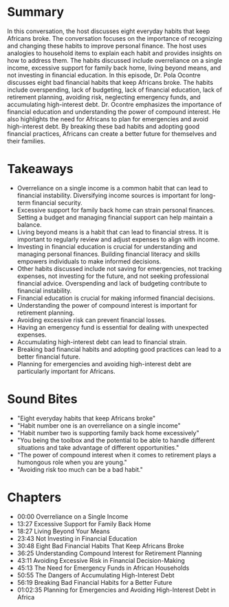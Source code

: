 # Summary
In this conversation, the host discusses eight everyday habits that keep Africans broke. The conversation focuses on the importance of recognizing and changing these habits to improve personal finance. The host uses analogies to household items to explain each habit and provides insights on how to address them. The habits discussed include overreliance on a single income, excessive support for family back home, living beyond means, and not investing in financial education. In this episode, Dr. Pola Ocontre discusses eight bad financial habits that keep Africans broke. The habits include overspending, lack of budgeting, lack of financial education, lack of retirement planning, avoiding risk, neglecting emergency funds, and accumulating high-interest debt. Dr. Ocontre emphasizes the importance of financial education and understanding the power of compound interest. He also highlights the need for Africans to plan for emergencies and avoid high-interest debt. By breaking these bad habits and adopting good financial practices, Africans can create a better future for themselves and their families.

# Takeaways
- Overreliance on a single income is a common habit that can lead to financial instability. Diversifying income sources is important for long-term financial security.
- Excessive support for family back home can strain personal finances. Setting a budget and managing financial support can help maintain a balance.
- Living beyond means is a habit that can lead to financial stress. It is important to regularly review and adjust expenses to align with income.
- Investing in financial education is crucial for understanding and managing personal finances. Building financial literacy and skills empowers individuals to make informed decisions.
- Other habits discussed include not saving for emergencies, not tracking expenses, not investing for the future, and not seeking professional financial advice. Overspending and lack of budgeting contribute to financial instability.
- Financial education is crucial for making informed financial decisions.
- Understanding the power of compound interest is important for retirement planning.
- Avoiding excessive risk can prevent financial losses.
- Having an emergency fund is essential for dealing with unexpected expenses.
- Accumulating high-interest debt can lead to financial strain.
- Breaking bad financial habits and adopting good practices can lead to a better financial future.
- Planning for emergencies and avoiding high-interest debt are particularly important for Africans.

# Sound Bites
- "Eight everyday habits that keep Africans broke"
- "Habit number one is an overreliance on a single income"
- "Habit number two is supporting family back home excessively"
- "You being the toolbox and the potential to be able to handle different situations and take advantage of different opportunities."
- "The power of compound interest when it comes to retirement plays a humongous role when you are young."
- "Avoiding risk too much can be a bad habit."

# Chapters
- 00:00 Overreliance on a Single Income
- 13:27 Excessive Support for Family Back Home
- 18:27 Living Beyond Your Means
- 23:43 Not Investing in Financial Education
- 30:48 Eight Bad Financial Habits That Keep Africans Broke
- 36:25 Understanding Compound Interest for Retirement Planning
- 43:11 Avoiding Excessive Risk in Financial Decision-Making
- 45:13 The Need for Emergency Funds in African Households
- 50:55 The Dangers of Accumulating High-Interest Debt
- 56:19 Breaking Bad Financial Habits for a Better Future
- 01:02:35 Planning for Emergencies and Avoiding High-Interest Debt in Africa
